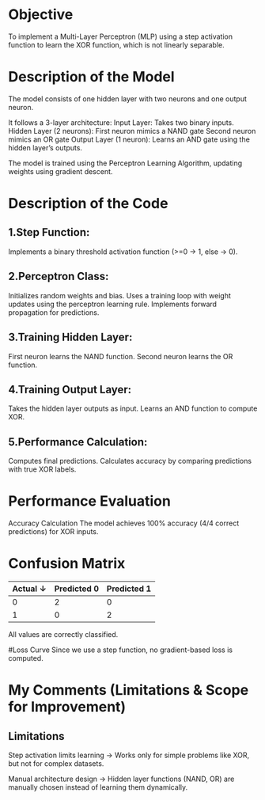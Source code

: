 # Objective
To implement a Multi-Layer Perceptron (MLP) using a step activation function to learn the XOR function, which is not linearly separable.

# Description of the Model
  The model consists of one hidden layer with two neurons and one output neuron.
  
  It follows a 3-layer architecture:
    Input Layer: Takes two binary inputs.
    Hidden Layer (2 neurons):
      First neuron mimics a NAND gate
      Second neuron mimics an OR gate
    Output Layer (1 neuron): Learns an AND gate using the hidden layer’s outputs.
    
 The model is trained using the Perceptron Learning Algorithm, updating weights using gradient descent.

# Description of the Code

## 1.Step Function:

  Implements a binary threshold activation function (>=0 → 1, else → 0).
  
## 2.Perceptron Class:

  Initializes random weights and bias.
  Uses a training loop with weight updates using the perceptron learning rule.
  Implements forward propagation for predictions.
  
## 3.Training Hidden Layer:

First neuron learns the NAND function.
Second neuron learns the OR function.

## 4.Training Output Layer:

  Takes the hidden layer outputs as input.
  Learns an AND function to compute XOR.
  
## 5.Performance Calculation:

  Computes final predictions.
  Calculates accuracy by comparing predictions with true XOR labels.


# Performance Evaluation

Accuracy Calculation
The model achieves 100% accuracy (4/4 correct predictions) for XOR inputs.

# Confusion Matrix 

| Actual ↓  | Predicted 0 | Predicted 1 |
|-----------|------------|------------|
| 0         | 2          | 0          |
| 1         | 0          | 2          |



All values are correctly classified.

#Loss Curve
Since we use a step function, no gradient-based loss is computed.



 # My Comments (Limitations & Scope for Improvement)
## Limitations
  Step activation limits learning → Works only for simple problems like XOR, but not for complex datasets.
  
  Manual architecture design → Hidden layer functions (NAND, OR) are manually chosen instead of learning them dynamically.
